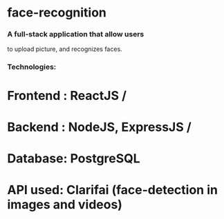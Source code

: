 # face-recognition

### A full-stack application  that allow users
to upload picture, and recognizes faces.

### Technologies:

# Frontend : ReactJS /
# Backend :  NodeJS, ExpressJS /
# Database: PostgreSQL
# API used: Clarifai (face-detection in images and videos)